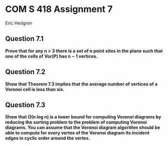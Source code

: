 # COM S 418 Assignment 7
Eric Hedgren

## Question 7.1
**Prove that for any n > 3 there is a set of n point sites in the plane such that one of the cells of Vor(P) has n − 1 vertices.**



## Question 7.2
**Show that Theorem 7.3 implies that the average number of vertices of a Voronoi cell is less than six.**



## Question 7.3
**Show that Ω(n log n) is a lower bound for computing Voronoi diagrams by reducing the sorting problem to the problem of computing Voronoi diagrams. You can assume that the Voronoi diagram algorithm should be able to compute for every vertex of the Voronoi diagram its incident edges in cyclic order around the vertex.**


